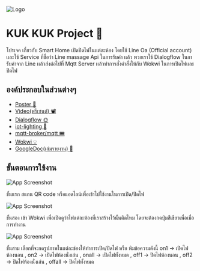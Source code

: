 
![Logo](https://cdn.discordapp.com/attachments/950776439643443231/971790818958540911/kk.png)


# KUK KUK Project 🐣

โปรเจค เกี่ยวกับ Smart Home เปิดปิดไฟในเเต่ละห้อง โดยใช้ Line Oa (Official account) เเละใช้ Service ที่ชื่อว่า Line massage Api ในการรับค่า เเล้ว พวกเราใช้ Dialogflow ในการับค่าจาก Line เเล้วส่งต่อไปที่ Mqtt Server เเล้วทำการสั่งคำสั่งให้กับ Wokwi ในการเปิดไฟเเละปิดไฟ



## องค์ประกอบในส่วนต่างๆ

 - [Poster 📜](https://github.com/polawich/Compro_IOT/tree/main/POSTER)
 - [Video(พรีเซนต์) 📽️](https://www.youtube.com/watch?v=FzFw8zSZ1-I)
 - [Dialogflow 🌞](https://github.com/polawich/Compro_IOT/tree/main/dialogflow)
 - [iot-lighting 💫](https://github.com/polawich/Compro_IOT/tree/main/iot-lighting)
 - [mqtt-broker/mqtt 🎟️](https://github.com/polawich/Compro_IOT/tree/main/mqtt-broker/mqtt)
 - [Wokwi 💡](https://wokwi.com/projects/330789921500430932?fbclid=IwAR19xQWXtqnYwg8qSAiK_XSdOguZsKszrEENQUICY7I9Ajk5Szlz1DKzNEM)
 - [GoogleDoc(เล่มรายงาน) 📝](https://docs.google.com/document/d/1B2vesRoJ_wooTOi0qDm4Dvbo-mLvShKH0nfEBOc8fNs/edit?usp=sharing)
 

## ขั้นตอนการใช้งาน
![App Screenshot](https://cdn.discordapp.com/attachments/950776439643443231/971792035684188180/279471152_514769850133143_2943252035943131087_n.png)

ขั้นแรก สแกน QR code หรือแอดไลน์เพื่อเข้าไปใช้งานในการเปิด/ปิดไฟ

![App Screenshot](https://cdn.discordapp.com/attachments/950776439643443231/971794605559402496/unknown.png)

ขั้นสอง เข้า Wokwi เพื่อเปิดดูว่าไฟแต่ละห้องที่เราสร้างไว้นั้นติดไหม โดยจะต้องกดปุ่มสีเขียวเพื่อเมื่อการทำงาน

![App Screenshot](https://cdn.discordapp.com/attachments/950776439643443231/971791125822181457/S__4538376.jpg)

ขั้นสาม เลือกที่จะกดรูปภาพในแต่ละช่องให้ทำการเปิด/ปิดไฟ หรือ พิมข้อความดังนี้ on1 -> เปิดไฟห้องนอน , on2 -> เปิดไฟห้องนั่งเล่น , onall -> เปิดไฟทั้งหมด , off1 -> ปิดไฟห้องนอน , off2 -> ปิดไฟห้องนั่งเล่น , offall -> ปิดไฟทั้งหมด


